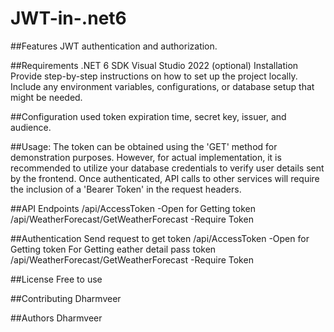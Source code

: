 # JWT-in-.net6

##Features
JWT authentication and authorization.

##Requirements
.NET 6 SDK
Visual Studio 2022 (optional)
Installation
Provide step-by-step instructions on how to set up the project locally. Include any environment variables, configurations, or database setup that might be needed.

##Configuration
used token expiration time, secret key, issuer, and audience.

##Usage:
The token can be obtained using the 'GET' method for demonstration purposes. However, for actual implementation, it is recommended to utilize your database credentials to verify user details sent by the frontend. Once authenticated, API calls to other services will require the inclusion of a 'Bearer Token' in the request headers.


##API Endpoints
/api/AccessToken  -Open for Getting token
/api/WeatherForecast/GetWeatherForecast   -Require Token

##Authentication
Send request to get token /api/AccessToken  -Open for Getting token
For Getting eather detail pass token  /api/WeatherForecast/GetWeatherForecast   -Require Token

##License
Free to use 

##Contributing
Dharmveer

##Authors
Dharmveer
